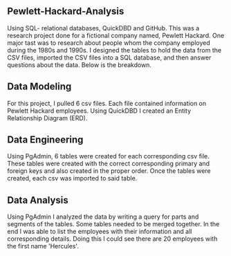 ## Pewlett-Hackard-Analysis
Using SQL- relational databases, QuickDBD and GitHub.
This was a research project done for a fictional company named, Pewlett Hackard.
One major tast was to research about people whom the company employed during the 1980s and 1990s.
I designed the tables to hold the data from the CSV files, imported the CSV files into a SQL database, and then answer questions about the data. Below is the breakdown.


## Data Modeling
For this project, I pulled 6 csv files. Each file contained information on Pewlett Hackard employees. Using QuickDBD I created an Entity Relationship Diagram (ERD).


## Data Engineering
Using PgAdmin, 6 tables were created for each corresponding csv file. These tables were created with the correct corresponding primary and foreign keys and also created in the proper order. Once the tables were created, each csv was imported to said table.


## Data Analysis
Using PgAdmin I analyzed the data by writing a query for parts and segments of the tables. Some tables needed to be merged together. In the end I was able to list the employees with their information and all corresponding details. Doing this I could see there are 20 employees with the first name 'Hercules'.
